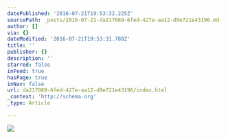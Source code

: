 ```yaml
---
datePublished: '2016-07-21T19:53:32.225Z'
sourcePath: _posts/2016-07-21-da217089-6fed-427e-aa12-d0e721e43196.md
author: []
via: {}
dateModified: '2016-07-21T19:53:31.788Z'
title: ''
publisher: {}
description: ''
starred: false
inFeed: true
hasPage: true
inNav: false
url: da217089-6fed-427e-aa12-d0e721e43196/index.html
_context: 'http://schema.org'
_type: Article

---
```

![](https://imgflo.herokuapp.com/graph/vahj1ThiexotieMo/53ecb5a3dc206ae1aadb05f1c89344fb/croprotate.jpg?cropheight=6000&cropwidth=4798&degrees=0&input=https%3A%2F%2Fthe-grid-user-content.s3-us-west-2.amazonaws.com%2Fd68539a3-2670-4f40-88d7-5d807a5d676d.jpg&x=0&y=0)